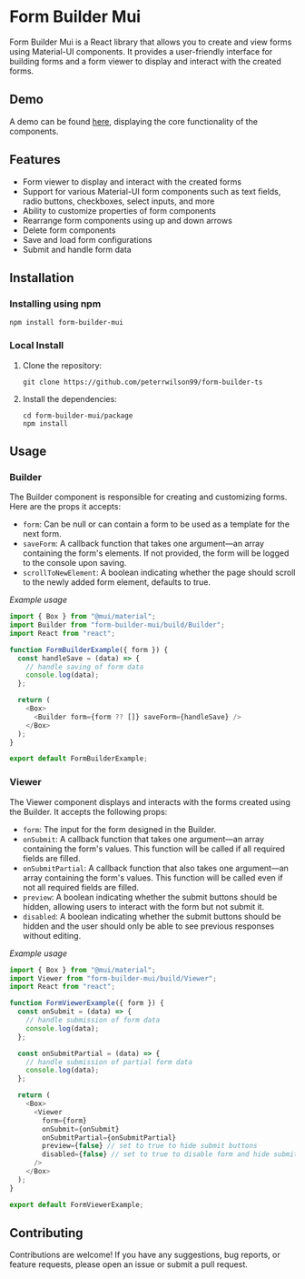 # Form Builder Mui

Form Builder Mui is a React library that allows you to create and view forms using Material-UI components. It provides a user-friendly interface for building forms and a form viewer to display and interact with the created forms.

## Demo

A demo can be found [here](https://form-builder-ts.vercel.app/), displaying the core functionality of the components.

## Features

- Form viewer to display and interact with the created forms
- Support for various Material-UI form components such as text fields, radio buttons, checkboxes, select inputs, and more
- Ability to customize properties of form components
- Rearrange form components using up and down arrows
- Delete form components
- Save and load form configurations
- Submit and handle form data

## Installation

### Installing using npm

```shell
npm install form-builder-mui
```

### Local Install
1. Clone the repository:

   ```shell
   git clone https://github.com/peterrwilson99/form-builder-ts
   ```
2. Install the dependencies:

    ```
    cd form-builder-mui/package
    npm install
    ```

## Usage

### Builder

The Builder component is responsible for creating and customizing forms. Here are the props it accepts:

- `form`: Can be null or can contain a form to be used as a template for the next form.
- `saveForm`: A callback function that takes one argument—an array containing the form's elements. If not provided, the form will be logged to the console upon saving.
- `scrollToNewElement`: A boolean indicating whether the page should scroll to the newly added form element, defaults to true.

*Example usage*
```js
import { Box } from "@mui/material";
import Builder from "form-builder-mui/build/Builder";
import React from "react";

function FormBuilderExample({ form }) {
  const handleSave = (data) => {
    // handle saving of form data
    console.log(data);
  };

  return (
    <Box>
      <Builder form={form ?? []} saveForm={handleSave} />
    </Box>
  );
}

export default FormBuilderExample;
```

### Viewer
The Viewer component displays and interacts with the forms created using the Builder. It accepts the following props:

- `form`: The input for the form designed in the Builder.
- `onSubmit`: A callback function that takes one argument—an array containing the form's values. This function will be called if all required fields are filled.
- `onSubmitPartial`: A callback function that also takes one argument—an array containing the form's values. This function will be called even if not all required fields are filled.
- `preview`: A boolean indicating whether the submit buttons should be hidden, allowing users to interact with the form but not submit it.
- `disabled`: A boolean indicating whether the submit buttons should be hidden and the user should only be able to see previous responses without editing.

*Example usage*

```js
import { Box } from "@mui/material";
import Viewer from "form-builder-mui/build/Viewer";
import React from "react";

function FormViewerExample({ form }) {
  const onSubmit = (data) => {
    // handle submission of form data
    console.log(data);
  };

  const onSubmitPartial = (data) => {
    // handle submission of partial form data
    console.log(data);
  };

  return (
    <Box>
      <Viewer
        form={form}
        onSubmit={onSubmit}
        onSubmitPartial={onSubmitPartial}
        preview={false} // set to true to hide submit buttons
        disabled={false} // set to true to disable form and hide submit buttons
      />
    </Box>
  );
}

export default FormViewerExample;
```

## Contributing

Contributions are welcome! If you have any suggestions, bug reports, or feature requests, please open an issue or submit a pull request.

